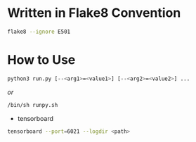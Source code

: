 # Written in Flake8 Convention
```bash
flake8 --ignore E501
```

# How to Use
```bash
python3 run.py [--<arg1>=<value1>] [--<arg2>=<value2>] ...
```
*or*
```bash
/bin/sh runpy.sh
```

- tensorboard
```bash
tensorboard --port=6021 --logdir <path>
```
